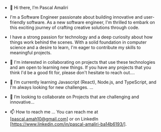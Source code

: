 - 👋 Hi there, I’m Pascal Amaliri
- I'm a Software Engineer passionate about building innovative and user-friendly software. As a new software engineer, I'm thrilled to embark on this exciting journey of crafting creative solutions through code.
- I have a strong passion for technology and a deep curiosity about how things work behind the scenes. With a solid foundation in computer science and a desire to learn, I'm eager to contribute my skills to meaningful projects.

- 👀 I'm interested in collaborating on projects that use these technologies and am open to learning new things. If you have any projects that you think I'd be a good fit for, please don't hesitate to reach out....

- 🌱 I’m currently learning Javascript (React), Node.js, and TypeScript, and I'm always looking for new challenges. ...
- 💞️ I’m looking to collaborate on
  Projects that are challenging and innovative...
- 📫 How to reach me ...
  You can reach me at [pascal.amah10@gmail.com] or on LinkedIn [https://www.linkedin.com/in/pascal-amaliri-ba14b6193/].
